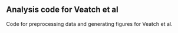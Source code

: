 ## Analysis code for Veatch et al

Code for preprocessing data and generating figures for Veatch et al.
